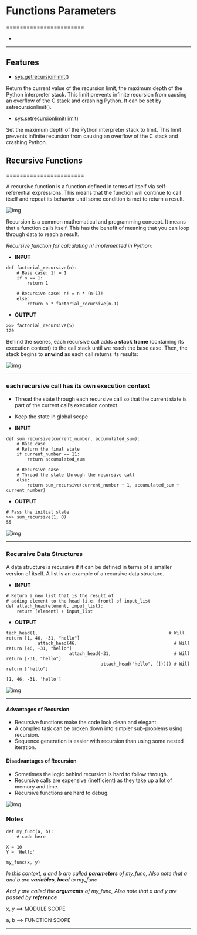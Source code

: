 # Functions Parameters
=======================


- []()
-----------------------------------------------------------------------------------------------------

## Features

- [sys.getrecursionlimit()](https://docs.python.org/3/library/sys.html#sys.getrecursionlimit)

Return the current value of the recursion limit, the maximum depth of the Python interpreter stack. This limit prevents infinite recursion from causing an overflow of the C stack and crashing Python. It can be set by setrecursionlimit().

- [sys.setrecursionlimit(limit)](https://docs.python.org/3/library/sys.html#sys.setrecursionlimit)

Set the maximum depth of the Python interpreter stack to limit. This limit prevents infinite recursion from causing an overflow of the C stack and crashing Python.

## Recursive Functions
=======================

A recursive function is a function defined in terms of itself via self-referential expressions. This means that the function will continue to call itself and repeat its behavior until some condition is met to return a result.

![img](rec1.png)

Recursion is a common mathematical and programming concept. It means that a function calls itself. This has the benefit of meaning that you can loop through data to reach a result.


*Recursive function for calculating n! implemented in Python:*

- **INPUT**
```
def factorial_recursive(n):
    # Base case: 1! = 1
    if n == 1:
        return 1

    # Recursive case: n! = n * (n-1)!
    else:
        return n * factorial_recursive(n-1)
```
- **OUTPUT**
```
>>> factorial_recursive(5)
120
```

Behind the scenes, each recursive call adds a **stack frame** (containing its execution context) to the call stack until we reach the base case. Then, the stack begins to **unwind** as each call returns its results:

![img](rec_stack.webp)

------------------------------------------
### each recursive call has its own **execution context**

* Thread the state through each recursive call so that the current state is part of the current call’s execution context.

* Keep the state in global scope

- **INPUT**
```
def sum_recursive(current_number, accumulated_sum):
    # Base case
    # Return the final state
    if current_number == 11:
        return accumulated_sum

    # Recursive case
    # Thread the state through the recursive call
    else:
        return sum_recursive(current_number + 1, accumulated_sum + current_number)
```
- **OUTPUT**
```
# Pass the initial state
>>> sum_recursive(1, 0)
55
```

![img](recu3.png)

------------------------------------------

### Recursive Data Structures


A data structure is recursive if it can be deﬁned in terms of a smaller version of itself. A list is an example of a recursive data structure. 

- **INPUT**
```
# Return a new list that is the result of
# adding element to the head (i.e. front) of input_list
def attach_head(element, input_list):
    return [element] + input_list

```

- **OUTPUT**
```
tach_head(1,                                                  # Will return [1, 46, -31, "hello"]
            attach_head(46,                                     # Will return [46, -31, "hello"]
                        attach_head(-31,                        # Will return [-31, "hello"]
                                    attach_head("hello", [])))) # Will return ["hello"]

[1, 46, -31, 'hello']
```
![img](list.4.gif)


------------------------------------------

#### Advantages of Recursion

* Recursive functions make the code look clean and elegant.
* A complex task can be broken down into simpler sub-problems using recursion.
* Sequence generation is easier with recursion than using some nested iteration.

#### Disadvantages of Recursion

* Sometimes the logic behind recursion is hard to follow through.
* Recursive calls are expensive (inefficient) as they take up a lot of memory and time.
* Recursive functions are hard to debug.

![img](python-factorial-function.png)





### Notes

```
def my_func(a, b):
    # code here

X = 10
Y = 'Hello'

my_func(x, y)
```

*In this context, a and b are called **parameters** of my_func, Also note that a and b are **variables**, **local** to my_func*
 
*And y are called the **arguments** of my_func, Also note that x and y are passed by **reference***

x, y ==> MODULE SCOPE

a, b ==> FUNCTION SCOPE



-----------------------------------------------------------------------------------------------------